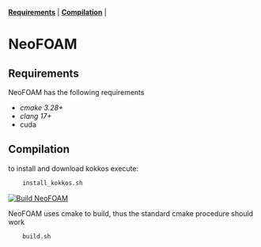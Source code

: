 **[Requirements](#requirements)** |
**[Compilation](#Compilation)** |
# NeoFOAM

## Requirements

NeoFOAM has the following requirements

*  _cmake 3.28+_
*  _clang 17+_ 
* cuda

## Compilation

to install and download kokkos execute:

```bash 
    install_kokkos.sh
```



[![Build NeoFOAM](https://github.com/exasim-project/NeoFOAM/actions/workflows/build.yaml/badge.svg)](https://github.com/exasim-project/NeoFOAM/actions/workflows/build.yaml)

NeoFOAM uses cmake to build, thus the standard cmake procedure should work 

```bash 
    build.sh
```